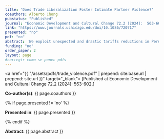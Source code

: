 ```yaml
---
title: 'Does Trade Liberalization Foster Intimate Partner Violence?'
coauthors: Alberto Chong
pubstatus: "Published"
journal: "Economic Development and Cultural Change 72.2 (2024):  563-602."
link: "https://www.journals.uchicago.edu/doi/10.1086/720717"
presented: "no"
pdf: "no"
abstract: 'We exploit unexpected and drastic tariffs reductions in Peru during the 2000s. We find that in districts where male employment was more vulnerable to these reductions, we observe a statistically significant increase in intimate partner violence with respect to less vulnerable districts. Our results are robust to falsification, placebo, and permutation tests, initial conditions, conflation of past and current shocks, migration, and intermediate inputs considerations. Our findings are consistent with the theory of male backlash, by which a decline in relative earnings of males with respect to females will foster violence as the former may feel threatened and may be triggered by alcohol consumption, among others.'
funding: "no"
order_paper: 2
layout: page
#corregir como se ponen pdfs
---
```

<a href="{{ "/assets/pdfs/trade_violence.pdf" | prepend: site.baseurl | prepend: site.url }}" target="_blank"> [Published at Economic Development and Cultural Change 72.2 (2024):  563-602.] </a>
<p><b>Co-author(s)</b>: {{ page.coauthors }} </p>
{% if page.presented != 'no' %}
<p><b>Presented in</b>: {{ page.presented }} </p>
{% endif %}

<div class ="text"><p><b>Abstract</b>: {{ page.abstract }} </p></div>


